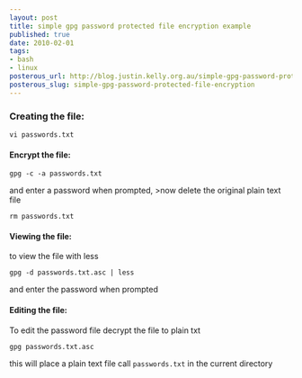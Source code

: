 ```yaml
--- 
layout: post
title: simple gpg password protected file encryption example
published: true
date: 2010-02-01
tags: 
- bash
- linux
posterous_url: http://blog.justin.kelly.org.au/simple-gpg-password-protected-file-encryption
posterous_slug: simple-gpg-password-protected-file-encryption
---
```

### Creating the file:

    vi passwords.txt

#### Encrypt the file:

    gpg -c -a passwords.txt

and enter a password when prompted, >now delete the original plain text file

    rm passwords.txt
    
#### Viewing the file:

to view the file with less

    gpg -d passwords.txt.asc | less

and enter the password when prompted

#### Editing the file:

To edit the password file decrypt the file to plain txt

    gpg passwords.txt.asc

this will place a plain text file call `passwords.txt` in the current directory
